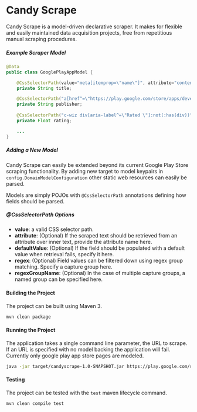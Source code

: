 Candy Scrape
===========================================================

Candy Scrape is a model-driven declarative scraper. It
makes for flexible and easily maintained data acquisition projects, free
from repetitious manual scraping procedures.

##### Example Scraper Model

```Java
@Data
public class GooglePlayAppModel {

    @CssSelectorPath(value="meta[itemprop=\"name\"]", attribute="content")
    private String title;

    @CssSelectorPath("a[href^=\"https://play.google.com/store/apps/developer?id=\"]:not(:has(div))")
    private String publisher;
    
    @CssSelectorPath("c-wiz div[aria-label^=\"Rated \"]:not(:has(div))")
    private Float rating;

    ...
}
```

##### Adding a New Model

Candy Scrape can easily be extended beyond its current Google Play Store
scraping functionality. By adding new target to model keypairs in 
`config.DomainModelConfiguration` other static web resources can easily
be parsed.

Models are simply POJOs with `@CssSelectorPath` annotations defining how
fields should be parsed. 

##### @CssSelectorPath Options

- **value**: a valid CSS selector path.
- **attribute**: (Optional) If the scraped text should be retrieved from an attribute over
    inner text, provide the attribute name here.
- **defaultValue**: (Optional) If the field should be populated with a default
    value when retrieval fails, specify it here.
- **regex**: (Optional) Field values can be filtered down using regex group matching.
    Specify a capture group here.
- **regexGroupName**: (Optional) In the case of multiple capture groups, a named
    group can be specified here. 

#### Building the Project

The project can be built using Maven 3.
 
```bash
mvn clean package
```

#### Running the Project

The application takes a single command line parameter, the URL to scrape. If 
an URL is specified with no model backing the application will fail. Currently
only google play app store pages are modeled.

```bash
java -jar target/candyscrape-1.0-SNAPSHOT.jar https://play.google.com/store/apps/details?id=com.jds.batim
```

#### Testing

The project can be tested with the `test` maven lifecycle command.
 
```bash
mvn clean compile test
```